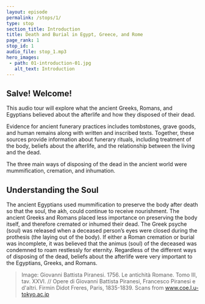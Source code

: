 ```yaml
---
layout: episode
permalink: /stops/1/
type: stop
section_title: Introduction
title: Death and Burial in Egypt, Greece, and Rome
page_rank: 1
stop_id: 1
audio_file: stop_1.mp3
hero_images:
 - path: 01-introduction-01.jpg
   alt_text: Introduction
---
```


## Salve! Welcome! 
This audio tour will explore what the ancient Greeks, Romans, and Egyptians believed about the afterlife and how they disposed of their dead.

Evidence for ancient funerary practices includes tombstones, grave goods, and human remains along with written and inscribed texts. Together, these sources provide information about funerary rituals, including treatment of the body, beliefs about the afterlife, and the relationship between the living and the dead. 

The three main ways of disposing of the dead in the ancient world were mummification, cremation, and inhumation. 

## Understanding the Soul
The ancient Egyptians used mummification to preserve the body after death so that the soul, the akh, could continue to receive nourishment. The ancient Greeks and Romans placed less importance on preserving the body itself, and therefore cremated or inhumed their dead. The Greek psyche (soul) was released when a deceased person’s eyes were closed during the prothesis (the laying out of the body). If either a Roman cremation or burial was incomplete, it was believed that the animus (soul) of the deceased was condemned to roam restlessly for eternity. Regardless of the different ways of disposing of the dead, beliefs about the afterlife were very important to the Egyptians, Greeks, and Romans. 

> Image: Giovanni Battista Piranesi. 1756. Le antichità Romane. Tomo III, tav. XXVI. // Opere di Giovanni Battista Piranesi, Francesco Piranesi e d'altri. Firmin Didot Freres, Paris, 1835-1839. Scans from www.coe.l.u-tokyo.ac.jp
